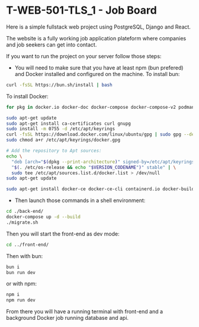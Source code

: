# T-WEB-501-TLS_1 - Job Board

Here is a simple fullstack web project using PostgreSQL, Django and React.

The website is a fully working job application plateform where companies and job seekers can get into contact.

If you want to run the project on your server follow those steps:

- You will need to make sure that you have at least npm (bun prefered) and Docker installed and configured on the machine.
To install bun:
```bash
curl -fsSL https://bun.sh/install | bash
```

To install Docker:
```bash
for pkg in docker.io docker-doc docker-compose docker-compose-v2 podman-docker containerd runc; do sudo apt-get remove $pkg; done

sudo apt-get update
sudo apt-get install ca-certificates curl gnupg
sudo install -m 0755 -d /etc/apt/keyrings
curl -fsSL https://download.docker.com/linux/ubuntu/gpg | sudo gpg --dearmor -o /etc/apt/keyrings/docker.gpg
sudo chmod a+r /etc/apt/keyrings/docker.gpg

# Add the repository to Apt sources:
echo \
  "deb [arch="$(dpkg --print-architecture)" signed-by=/etc/apt/keyrings/docker.gpg] https://download.docker.com/linux/ubuntu \
  "$(. /etc/os-release && echo "$VERSION_CODENAME")" stable" | \
  sudo tee /etc/apt/sources.list.d/docker.list > /dev/null
sudo apt-get update

sudo apt-get install docker-ce docker-ce-cli containerd.io docker-buildx-plugin docker-compose-plugin

```


- Then launch those commands in a shell environment:

```bash
cd ./back-end/
docker-compose up -d --build
./migrate.sh
```

Then you will start the front-end as dev mode:

```bash
cd ../front-end/
```
Then with bun:
```bash
bun i
bun run dev
```
or with npm:
```bash
npm i
npm run dev
```

From there you will have a running terminal with front-end and a background Docker job running database and api.
